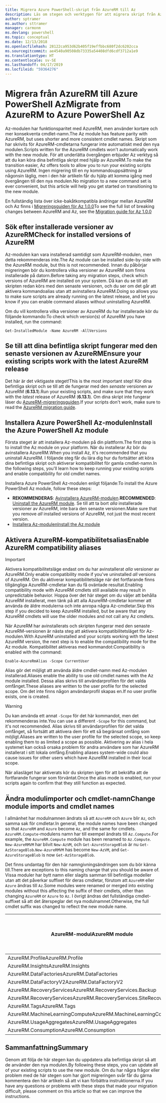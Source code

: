 ```yaml
---
title: Migrera Azure PowerShell-skript från AzureRM till Az
description: Läs om stegen och verktygen för att migrera skript från AzureRM-modulen till den nya Az-modulen.
author: sptramer
ms.author: sttramer
manager: carmonm
ms.devlang: powershell
ms.topic: conceptual
ms.date: 12/13/2018
ms.openlocfilehash: 28122ca953d62b405f19effbbc680f2dc6202cca
ms.sourcegitcommit: ae4540a90508db73335a54408dfd6cdf3712a1e9
ms.translationtype: HT
ms.contentlocale: sv-SE
ms.lasthandoff: 04/17/2019
ms.locfileid: "59364276"
---
```

# <a name="migrate-from-azurerm-to-azure-powershell-az"></a><span data-ttu-id="e3249-103">Migrera från AzureRM till Azure PowerShell Az</span><span class="sxs-lookup"><span data-stu-id="e3249-103">Migrate from AzureRM to Azure PowerShell Az</span></span>

<span data-ttu-id="e3249-104">Az-modulen har funktionsparitet med AzureRM, men använder kortare och mer konsekventa cmdlet-namn.</span><span class="sxs-lookup"><span data-stu-id="e3249-104">The Az module has feature parity with AzureRM, but uses shorter and more consistent cmdlet names.</span></span>
<span data-ttu-id="e3249-105">Skript som har skrivits för AzureRM-cmdletarna fungerar inte automatiskt med den nya modulen.</span><span class="sxs-lookup"><span data-stu-id="e3249-105">Scripts written for the AzureRM cmdlets won't automatically work with the new module.</span></span> <span data-ttu-id="e3249-106">För att underlätta övergången erbjuder Az verktyg så att du kan köra dina befintliga skript med hjälp av AzureRM.</span><span class="sxs-lookup"><span data-stu-id="e3249-106">To make the transition easier, Az offers tools to allow you to run your existing scripts using AzureRM.</span></span> <span data-ttu-id="e3249-107">Ingen migrering till en ny kommandouppsättning är någonsin läglig, men i den här artikeln får du hjälp att komma igång med övergången till den nya modulen.</span><span class="sxs-lookup"><span data-stu-id="e3249-107">No migration to a new command set is ever convenient, but this article will help you get started on transitioning to the new module.</span></span>

<span data-ttu-id="e3249-108">En fullständig lista över icke-bakåtkompatibla ändringar mellan AzureRM och Az finns i [Migreringsguiden för Az 1.0.0](migrate-az-1.0.0.md)</span><span class="sxs-lookup"><span data-stu-id="e3249-108">To see the full list of breaking changes between AzureRM and Az, see the [Migration guide for Az 1.0.0](migrate-az-1.0.0.md)</span></span>

## <a name="check-for-installed-versions-of-azurerm"></a><span data-ttu-id="e3249-109">Sök efter installerade versioner av AzureRM</span><span class="sxs-lookup"><span data-stu-id="e3249-109">Check for installed versions of AzureRM</span></span>

<span data-ttu-id="e3249-110">Az-modulen kan vara installerad samtidigt som AzureRM-modulen, men detta rekommenderas inte.</span><span class="sxs-lookup"><span data-stu-id="e3249-110">The Az module can be installed side-by-side with the AzureRM module, but this is not recommended.</span></span> <span data-ttu-id="e3249-111">Innan du påbörjar migreringen bör du kontrollera vilka versioner av AzureRM som finns installerade på datorn.</span><span class="sxs-lookup"><span data-stu-id="e3249-111">Before taking any migration steps, check which versions of AzureRM are installed on your system.</span></span> <span data-ttu-id="e3249-112">Då kan du se till att skripten redan körs med den senaste versionen, och du ser om det går att aktivera kommandoalias utan att avinstallera AzureRM.</span><span class="sxs-lookup"><span data-stu-id="e3249-112">Doing so allows you to make sure scripts are already running on the latest release, and let you know if you can enable command aliases without uninstalling AzureRM.</span></span>

<span data-ttu-id="e3249-113">Om du vill kontrollera vilka versioner av AzureRM du har installerade kör du följande kommando:</span><span class="sxs-lookup"><span data-stu-id="e3249-113">To check which version(s) of AzureRM you have installed, run the command:</span></span>

```powershell-interactive
Get-InstalledModule -Name AzureRM -AllVersions
```

## <a name="ensure-your-existing-scripts-work-with-the-latest-azurerm-release"></a><span data-ttu-id="e3249-114">Se till att dina befintliga skript fungerar med den senaste versionen av AzureRM</span><span class="sxs-lookup"><span data-stu-id="e3249-114">Ensure your existing scripts work with the latest AzureRM release</span></span>

<span data-ttu-id="e3249-115">Det här är det viktigaste steget!</span><span class="sxs-lookup"><span data-stu-id="e3249-115">This is the most important step!</span></span> <span data-ttu-id="e3249-116">Kör dina befintliga skript och se till att de fungerar med den _senaste_ versionen av AzureRM (__6.13.1__).</span><span class="sxs-lookup"><span data-stu-id="e3249-116">Run your existing scripts, and make sure that they work with the _latest_ release of AzureRM (__6.13.1__).</span></span> <span data-ttu-id="e3249-117">Om dina skript inte fungerar läser du [AzureRM-migreringsguiden](/powershell/azure/azurerm/migration-guide.6.0.0).</span><span class="sxs-lookup"><span data-stu-id="e3249-117">If your scripts don't work, make sure to read the [AzureRM migration guide](/powershell/azure/azurerm/migration-guide.6.0.0).</span></span>

## <a name="install-the-azure-powershell-az-module"></a><span data-ttu-id="e3249-118">Installera Azure PowerShell Az-modulen</span><span class="sxs-lookup"><span data-stu-id="e3249-118">Install the Azure PowerShell Az module</span></span>

<span data-ttu-id="e3249-119">Första steget är att installera Az-modulen på din plattform.</span><span class="sxs-lookup"><span data-stu-id="e3249-119">The first step is to install the Az module on your platform.</span></span> <span data-ttu-id="e3249-120">När du installerar Az bör du avinstallera AzureRM.</span><span class="sxs-lookup"><span data-stu-id="e3249-120">When you install Az, it's recommended that you uninstall AzureRM.</span></span> <span data-ttu-id="e3249-121">I följande steg får du lära dig hur du fortsätter att köra dina befintliga skript och aktiverar kompatibilitet för gamla cmdlet-namn.</span><span class="sxs-lookup"><span data-stu-id="e3249-121">In the following steps, you'll learn how to keep running your existing scripts and enable compatibility for old cmdlet names.</span></span>

<span data-ttu-id="e3249-122">Installera Azure PowerShell Az-modulen enligt följande:</span><span class="sxs-lookup"><span data-stu-id="e3249-122">To install the Azure PowerShell Az module, follow these steps:</span></span>

* <span data-ttu-id="e3249-123">__REKOMMENDERAS__: [Avinstallera AzureRM-modulen](/powershell/azure/uninstall-az-ps#uninstall-the-azurerm-module).</span><span class="sxs-lookup"><span data-stu-id="e3249-123">__RECOMMENDED__: [Uninstall the AzureRM module](/powershell/azure/uninstall-az-ps#uninstall-the-azurerm-module).</span></span>
  <span data-ttu-id="e3249-124">Se till att ta bort _alla_ installerade versioner av AzureRM, inte bara den senaste versionen.</span><span class="sxs-lookup"><span data-stu-id="e3249-124">Make sure that you remove _all_ installed versions of AzureRM, not just the most recent version.</span></span>
* [<span data-ttu-id="e3249-125">Installera Az-modulen</span><span class="sxs-lookup"><span data-stu-id="e3249-125">Install the Az module</span></span>](install-az-ps.md)

## <a name="a-namealiasesenable-azurerm-compatibility-aliases"></a><span data-ttu-id="e3249-126"><a name="aliases"/>Aktivera AzureRM-kompatibilitetsalias</span><span class="sxs-lookup"><span data-stu-id="e3249-126"><a name="aliases"/>Enable AzureRM compatibility aliases</span></span> 

> [!IMPORTANT]
>
> <span data-ttu-id="e3249-127">Aktivera kompatibilitetsläge endast om du har avinstallerat _alla_ versioner av AzureRM.</span><span class="sxs-lookup"><span data-stu-id="e3249-127">Only enable compatibility mode if you've uninstalled _all_ versions of AzureRM.</span></span> <span data-ttu-id="e3249-128">Om du aktiverar kompatibilitetsläge när det fortfarande finns tillgängliga AzureRM-cmdletar kan du få oväntade resultat.</span><span class="sxs-lookup"><span data-stu-id="e3249-128">Enabling compatibility mode with AzureRM cmdlets still available may result in unpredictable behavior.</span></span> <span data-ttu-id="e3249-129">Hoppa över det här steget om du väljer att behålla AzureRM installerat, men tänk på att alla AzureRM-cmdletar kommer att använda de äldre modulerna och inte anropa några Az-cmdletar.</span><span class="sxs-lookup"><span data-stu-id="e3249-129">Skip this step if you decided to keep AzureRM installed, but be aware that any AzureRM cmdlets will use the older modules and not call any Az cmdlets.</span></span>

<span data-ttu-id="e3249-130">När AzureRM har avinstallerats och skripten fungerar med den senaste AzureRM-versionen är nästa steg att aktivera kompatibilitetsläget för Az-modulen.</span><span class="sxs-lookup"><span data-stu-id="e3249-130">With AzureRM uninstalled and your scripts working with the latest AzureRM version, the next step is to enable the compatibility mode for the Az module.</span></span> <span data-ttu-id="e3249-131">Kompatibilitet aktiveras med kommandot:</span><span class="sxs-lookup"><span data-stu-id="e3249-131">Compatibility is enabled with the command:</span></span>

```powershell-interactive
Enable-AzureRmAlias -Scope CurrentUser
```

<span data-ttu-id="e3249-132">Alias gör det möjligt att använda äldre cmdlet-namn med Az-modulen installerad.</span><span class="sxs-lookup"><span data-stu-id="e3249-132">Aliases enable the ability to use old cmdlet names with the Az module installed.</span></span> <span data-ttu-id="e3249-133">Dessa alias skrivs till användarprofilen för det valda omfånget.</span><span class="sxs-lookup"><span data-stu-id="e3249-133">These aliases are written to the user profile for the selected scope.</span></span> <span data-ttu-id="e3249-134">Om det inte finns någon användarprofil skapas en.</span><span class="sxs-lookup"><span data-stu-id="e3249-134">If no user profile exists, one is created.</span></span>

> [!WARNING]
>
> <span data-ttu-id="e3249-135">Du kan använda ett annat `-Scope` för det här kommandot, men det rekommenderas inte.</span><span class="sxs-lookup"><span data-stu-id="e3249-135">You can use a different `-Scope` for this command, but it's not recommended.</span></span> <span data-ttu-id="e3249-136">Alias skrivs till användarprofilen för det valda omfånget, så fortsätt att aktivera dem för ett så begränsat omfång som möjligt.</span><span class="sxs-lookup"><span data-stu-id="e3249-136">Aliases are written to the user profile for the selected scope, so keep enabling them to as limited a scope as possible.</span></span> <span data-ttu-id="e3249-137">Aktivering av alias i hela systemet kan också orsaka problem för andra användare som har AzureRM installerat i sitt lokala omfång.</span><span class="sxs-lookup"><span data-stu-id="e3249-137">Enabling aliases system-wide could also cause issues for other users which have AzureRM installed in their local scope.</span></span>

<span data-ttu-id="e3249-138">När aliasläget har aktiverats kör du skripten igen för att bekräfta att de fortfarande fungerar som förväntat.</span><span class="sxs-lookup"><span data-stu-id="e3249-138">Once the alias mode is enabled, run your scripts again to confirm that they still function as expected.</span></span> 

## <a name="change-module-imports-and-cmdlet-names"></a><span data-ttu-id="e3249-139">Ändra modulimporter och cmdlet-namn</span><span class="sxs-lookup"><span data-stu-id="e3249-139">Change module imports and cmdlet names</span></span>

<span data-ttu-id="e3249-140">I allmänhet har modulnamnen ändrats så att `AzureRM` och `Azure` blir `Az`, och samma sak för cmdletar.</span><span class="sxs-lookup"><span data-stu-id="e3249-140">In general, the module names have been changed so that `AzureRM` and `Azure` become `Az`, and the same for cmdlets.</span></span>
<span data-ttu-id="e3249-141">`AzureRM.Compute`-modulens namn har till exempel ändrats till `Az.Compute`.</span><span class="sxs-lookup"><span data-stu-id="e3249-141">For example, the `AzureRM.Compute` module has been renamed to `Az.Compute`.</span></span> <span data-ttu-id="e3249-142">`New-AzureRMVM` har blivit `New-AzVM`, och `Get-AzureStorageBlob` är nu `Get-AzStorageBlob`.</span><span class="sxs-lookup"><span data-stu-id="e3249-142">`New-AzureRMVM` has become `New-AzVM`, and `Get-AzureStorageBlob` is now `Get-AzStorageBlob`.</span></span>

<span data-ttu-id="e3249-143">Det finns undantag för den här namngivningsändringen som du bör känna till.</span><span class="sxs-lookup"><span data-stu-id="e3249-143">There are exceptions to this naming change that you should be aware of.</span></span> <span data-ttu-id="e3249-144">Vissa moduler har bytt namn eller slagits samman till befintliga modeller utan att det påverkar suffixet för deras cmdletar, förutom att `AzureRM` eller `Azure` ändras till `Az`.</span><span class="sxs-lookup"><span data-stu-id="e3249-144">Some modules were renamed or merged into existing modules without this affecting the suffix of their cmdlets, other than changing `AzureRM` or `Azure` to `Az`.</span></span> <span data-ttu-id="e3249-145">I övrigt ändras det fullständiga cmdlet-suffixet så att det återspeglar det nya modulnamnet.</span><span class="sxs-lookup"><span data-stu-id="e3249-145">Otherwise, the full cmdlet suffix was changed to reflect the new module name.</span></span>

| <span data-ttu-id="e3249-146">AzureRM-modul</span><span class="sxs-lookup"><span data-stu-id="e3249-146">AzureRM module</span></span> | <span data-ttu-id="e3249-147">Az-modul</span><span class="sxs-lookup"><span data-stu-id="e3249-147">Az module</span></span> | <span data-ttu-id="e3249-148">Ändrat cmdlet-suffix?</span><span class="sxs-lookup"><span data-stu-id="e3249-148">Cmdlet suffix changed?</span></span> |
|----------------|-----------|------------------------|
| <span data-ttu-id="e3249-149">AzureRM.Profile</span><span class="sxs-lookup"><span data-stu-id="e3249-149">AzureRM.Profile</span></span> | <span data-ttu-id="e3249-150">Az.Accounts</span><span class="sxs-lookup"><span data-stu-id="e3249-150">Az.Accounts</span></span> | <span data-ttu-id="e3249-151">Ja</span><span class="sxs-lookup"><span data-stu-id="e3249-151">Yes</span></span> |
| <span data-ttu-id="e3249-152">AzureRM.Insights</span><span class="sxs-lookup"><span data-stu-id="e3249-152">AzureRM.Insights</span></span> | <span data-ttu-id="e3249-153">Az.Monitor</span><span class="sxs-lookup"><span data-stu-id="e3249-153">Az.Monitor</span></span> | <span data-ttu-id="e3249-154">Ja</span><span class="sxs-lookup"><span data-stu-id="e3249-154">Yes</span></span> |
| <span data-ttu-id="e3249-155">AzureRM.DataFactories</span><span class="sxs-lookup"><span data-stu-id="e3249-155">AzureRM.DataFactories</span></span> | <span data-ttu-id="e3249-156">Az.DataFactory</span><span class="sxs-lookup"><span data-stu-id="e3249-156">Az.DataFactory</span></span> | <span data-ttu-id="e3249-157">Ja</span><span class="sxs-lookup"><span data-stu-id="e3249-157">Yes</span></span> |
| <span data-ttu-id="e3249-158">AzureRM.DataFactoryV2</span><span class="sxs-lookup"><span data-stu-id="e3249-158">AzureRM.DataFactoryV2</span></span> | <span data-ttu-id="e3249-159">Az.DataFactory</span><span class="sxs-lookup"><span data-stu-id="e3249-159">Az.DataFactory</span></span> | <span data-ttu-id="e3249-160">Ja</span><span class="sxs-lookup"><span data-stu-id="e3249-160">Yes</span></span> |
| <span data-ttu-id="e3249-161">AzureRM.RecoveryServices</span><span class="sxs-lookup"><span data-stu-id="e3249-161">AzureRM.RecoveryServices.Backup</span></span> | <span data-ttu-id="e3249-162">Az.RecoveryServices</span><span class="sxs-lookup"><span data-stu-id="e3249-162">Az.RecoveryServices</span></span> | <span data-ttu-id="e3249-163">Nej</span><span class="sxs-lookup"><span data-stu-id="e3249-163">No</span></span> |
| <span data-ttu-id="e3249-164">AzureRM.RecoveryServices</span><span class="sxs-lookup"><span data-stu-id="e3249-164">AzureRM.RecoveryServices.SiteRecovery</span></span> | <span data-ttu-id="e3249-165">Az.RecoveryServices</span><span class="sxs-lookup"><span data-stu-id="e3249-165">Az.RecoveryServices</span></span> | <span data-ttu-id="e3249-166">Nej</span><span class="sxs-lookup"><span data-stu-id="e3249-166">No</span></span> |
| <span data-ttu-id="e3249-167">AzureRM.Tags</span><span class="sxs-lookup"><span data-stu-id="e3249-167">AzureRM.Tags</span></span> | <span data-ttu-id="e3249-168">Az.Resources</span><span class="sxs-lookup"><span data-stu-id="e3249-168">Az.Resources</span></span> | <span data-ttu-id="e3249-169">Nej</span><span class="sxs-lookup"><span data-stu-id="e3249-169">No</span></span> |
| <span data-ttu-id="e3249-170">AzureRM.MachineLearningCompute</span><span class="sxs-lookup"><span data-stu-id="e3249-170">AzureRM.MachineLearningCompute</span></span> | <span data-ttu-id="e3249-171">Az.MachineLearning</span><span class="sxs-lookup"><span data-stu-id="e3249-171">Az.MachineLearning</span></span> | <span data-ttu-id="e3249-172">Nej</span><span class="sxs-lookup"><span data-stu-id="e3249-172">No</span></span> |
| <span data-ttu-id="e3249-173">AzureRM.UsageAggregates</span><span class="sxs-lookup"><span data-stu-id="e3249-173">AzureRM.UsageAggregates</span></span> | <span data-ttu-id="e3249-174">Az.Billing</span><span class="sxs-lookup"><span data-stu-id="e3249-174">Az.Billing</span></span> | <span data-ttu-id="e3249-175">Nej</span><span class="sxs-lookup"><span data-stu-id="e3249-175">No</span></span> |
| <span data-ttu-id="e3249-176">AzureRM.Consumption</span><span class="sxs-lookup"><span data-stu-id="e3249-176">AzureRM.Consumption</span></span> | <span data-ttu-id="e3249-177">Az.Billing</span><span class="sxs-lookup"><span data-stu-id="e3249-177">Az.Billing</span></span> | <span data-ttu-id="e3249-178">Nej</span><span class="sxs-lookup"><span data-stu-id="e3249-178">No</span></span> |

## <a name="summary"></a><span data-ttu-id="e3249-179">Sammanfattning</span><span class="sxs-lookup"><span data-stu-id="e3249-179">Summary</span></span>

<span data-ttu-id="e3249-180">Genom att följa de här stegen kan du uppdatera alla befintliga skript så att de använder den nya modulen.</span><span class="sxs-lookup"><span data-stu-id="e3249-180">By following these steps, you can update all of your existing scripts to use the new module.</span></span> <span data-ttu-id="e3249-181">Om du har några frågor eller problem med de här stegen som har gjort migreringen svår får du gärna kommentera den här artikeln så att vi kan förbättra instruktionerna.</span><span class="sxs-lookup"><span data-stu-id="e3249-181">If you have any questions or problems with these steps that made your migration difficult, please comment on this article so that we can improve the instructions.</span></span>
